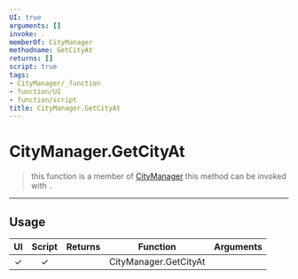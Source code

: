 ```yaml
---
UI: true
arguments: []
invoke: .
memberOf: CityManager
methodname: GetCityAt
returns: []
script: true
tags:
- CityManager/_function
- function/UI
- function/script
title: CityManager.GetCityAt
---
```

# CityManager.GetCityAt
> this function is a member of [CityManager](civ-6/lua/CityManager.md)
> this method can be invoked with `.`
-----
## Usage
|  UI | Script | Returns | Function | Arguments |
|:---:|:------:|-------:|:--------:|:---------|
|✓|✓||CityManager.GetCityAt||
